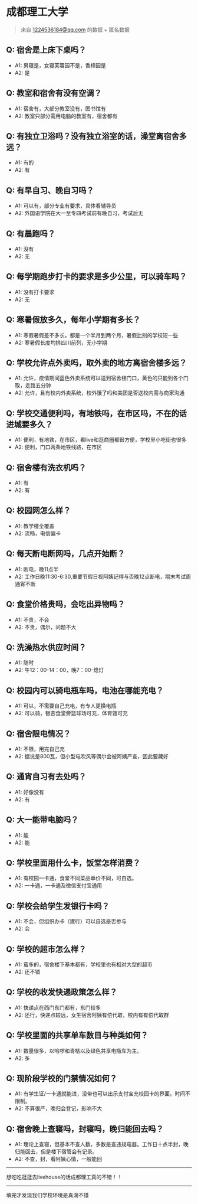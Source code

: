 # 成都理工大学
> 来自 1224536184@qq.com 的数据 + 匿名数据
## Q: 宿舍是上床下桌吗？
- A1: 男寝是，女寝芙蓉园不是，香樟园是
- A2: 是
## Q: 教室和宿舍有没有空调？
- A1: 宿舍有，大部分教室没有，图书馆有
- A2: 教室只部分需用电脑的教室有，宿舍都有
## Q: 有独立卫浴吗？没有独立浴室的话，澡堂离宿舍多远？
- A1: 有的
- A2: 有
## Q: 有早自习、晚自习吗？
- A1: 可以有，部分专业有要求，具体看辅导员
- A2: 外国语学院在大一至专四考试前有晚自习，考试后无
## Q: 有晨跑吗？
- A1: 没有
- A2: 无
## Q: 每学期跑步打卡的要求是多少公里，可以骑车吗？
- A1: 没有打卡要求
- A2: 无
## Q: 寒暑假放多久，每年小学期有多长？
- A1: 寒假暑假差不多长，都是一个半月到两个月，暑假比别的学校短一些
- A2: 寒暑假长度均排四川前列，无小学期
## Q: 学校允许点外卖吗，取外卖的地方离宿舍楼多远？
- A1: 允许，疫情期间蓝色外卖系统可以送到宿舍楼门口，黄色的只能到各个门取，走路五分钟
- A2: 允许，且有校内外卖系统，校外饿了吗和美团是否送校内需与商家沟通
## Q: 学校交通便利吗，有地铁吗，在市区吗，不在的话进城要多久？
- A1: 便利，有地铁，在市区，看live和逛商圈都很方便，学校里小吃街也很多
- A2: 便利，门口两条地铁线路，在市区
## Q: 宿舍楼有洗衣机吗？
- A1: 有
- A2: 有
## Q: 校园网怎么样？
- A1: 教学楼全覆盖
- A2: 流畅，电信偏卡
## Q: 每天断电断网吗，几点开始断？
- A1: 断电，晚11点半
- A2: 工作日晚11:30-6:30,重要节假日视阿姨记得与否晚12点断电，期末考试周通宵不断
## Q: 食堂价格贵吗，会吃出异物吗？
- A1: 不贵，不会
- A2: 不贵，偶尔，问题不大
## Q: 洗澡热水供应时间？
- A1: 随时
- A2: 午12：00-14：00，晚7：00-熄灯
## Q: 校园内可以骑电瓶车吗，电池在哪能充电？
- A1: 可以，不需要自己充电，有专人更换电瓶
- A2: 可以骑，银杏食堂旁篮球场可充，体育馆可充
## Q: 宿舍限电情况？
- A1: 不限，用完自己充
- A2: 据说是800瓦，但小型电吹风等偶尔会被阿姨严查，因此要藏好
## Q: 通宵自习有去处吗？
- A1: 好像没有
- A2: 有
## Q: 大一能带电脑吗？
- A1: 能
- A2: 能
## Q: 学校里面用什么卡，饭堂怎样消费？
- A1: 有校园一卡通，食堂不同菜品单价不同，可自选。
- A2: 一卡通，一卡通及微信支付宝通用
## Q: 学校会给学生发银行卡吗？
- A1: 不会，但组织办卡（建行）可以自选是否参与
- A2: 会
## Q: 学校的超市怎么样？
- A1: 蛮多的，宿舍楼下基本都有，学校里也有相对大型的超市
- A2: 还不错
## Q: 学校的收发快递政策怎么样？
- A1: 快递点在西门东门都有，东门较多
- A2: 还行，快递点较远，女生宿舍阿姨有偿代取，校内有有偿代取群
## Q: 学校里面的共享单车数目与种类如何？
- A1: 数量很多，以哈啰和青桔以及绿色共享电瓶车为主。
- A2: 多
## Q: 现阶段学校的门禁情况如何？
- A1: 有学生证/一卡通就能进，没带也可以出示支付宝充校园卡的界面。时间不限制。
- A2: 不算很严，晚归会登记，影响不大
## Q: 宿舍晚上查寝吗，封寝吗，晚归能回去吗？
- A1: 理论上查寝，但基本不查人数，多数是查违规电器。工作日十点半封，晚归能回去，但是楼下宿管会有记录。
- A2: 不查，封，看阿姨心情，一般能回
***
想吃吃逛逛去livehouse的话成都理工真的不错！！
***
填完才发现我们学校环境是真滴不错